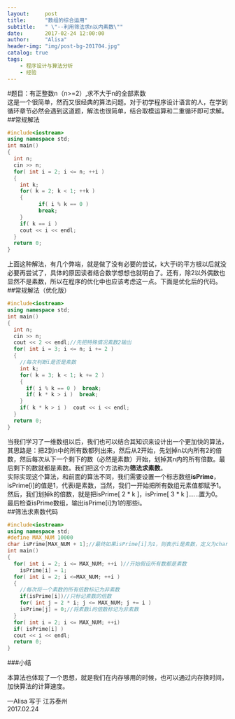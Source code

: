 ```yaml
---
layout:     post
title:      "数组的综合运用"
subtitle:   " \"--利用筛法求n以内素数\""
date:       2017-02-24 12:00:00
author:     "Alisa"
header-img: "img/post-bg-201704.jpg"
catalog: true
tags:
    - 程序设计与算法分析
    - 经验
---
```


#题目：有正整数n（n>=2）,求不大于n的全部素数  
这是一个很简单，然而又很经典的算法问题。对于初学程序设计语言的人，在学到循环章节必然会遇到这道题，解法也很简单，结合取模运算和二重循环即可求解。  
##常规解法
```c++
#include<iostream>
using namespace std;
int main()
{
  int n;
  cin >> n;
  for( int i = 2; i <= n; ++i )
  {
    int k;
    for( k = 2; k < 1; ++k )
    {
          if( i % k == 0 )
          break;
    }
    if( k == i )
    cout << i << endl;
  }
  return 0;
}
```
上面这种解法，有几个弊端，就是做了没有必要的尝试，k大于i的平方根以后就没必要再尝试了，具体的原因读者结合数学想想也就明白了。还有，除2以外偶数也显然不是素数，所以在程序的优化中也应该考虑这一点。下面是优化后的代码。  
##常规解法（优化版）  


```c++
#include<iostream>
using namespace std;
int main()
{
  int n;
  cin >> n;
  cout << 2 << endl;//先把特殊情况素数2输出
  for( int i = 3; i <= n; i += 2 )
  {
    //每次判断i是否是素数
    int k;
    for( k = 3; k < 1; k += 2 )
    {
      if( i % k == 0 )  break;
      if( k * k > i )  break;
    }
    if( k * k > i )  cout << i << endl;
  }
  return 0;
}
```
当我们学习了一维数组以后，我们也可以结合其知识来设计出一个更加快的算法，其思路是：把2到n中的所有数都列出来，然后从2开始，先划掉n以内所有2的倍数，然后每次从下一个剩下的数（必然是素数）开始，划掉其n内的所有倍数。最后剩下的数就都是素数。我们把这个方法称为<strong>筛法求素数</strong>。  
实际实现这个算法，和前面的算法不同，我们需要设置一个标志数组<strong>isPrime</strong>，isPrime[i]的值是1，代表i是素数，当然，我们一开始把所有数组元素值都赋予1。  
然后，我们划掉k的倍数，就是把isPrime[ 2 * k ]，isPrime[ 3 * k ]......置为0。  
最后检查isPrime数组，输出isPrime[i]为1的那些i。  
##筛法求素数代码  

```c++
#include<iostream>
using namespace std;
#define MAX_NUM 10000
char isPrime[MAX_NUM + 1];//最终如果isPrime[i]为1，则表示i是素数，定义为char类型可以节省存储空间
int main()
{
  for( int i = 2; i <= MAX_NUM; ++i )//开始假设所有数都是素数
    isPrime[i] = 1;
  for( int i = 2; i <=MAX_NUM; ++i )
  {
    //每次将一个素数的所有倍数标记为非素数
    if(isPrime[i])//只标记素数的倍数
    for( int j = 2 * i; j <= MAX_NUM; j += i )
    isPrime[j] = 0;//将素数i的倍数标记为非素数
  }
  for( int i = 2; i <= MAX_NUM; ++i)
  if( isPrime[i] )
  cout << i << endl;
  return 0;
}
```
###小结  

本算法也体现了一个思想，就是我们在内存够用的时候，也可以通过内存换时间，加快算法的计算速度。  

—Alisa 写于  江苏泰州  
2017.02.24



  
